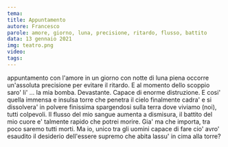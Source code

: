 ```yaml
---
tema:
title: Appuntamento
autore: Francesco
parole: amore, giorno, luna, precisione, ritardo, flusso, battito
data: 13 gennaio 2021
img: teatro.png
video: 
tags: 
---
```

appuntamento con l'amore
in un giorno con notte di luna piena
occorre un'assoluta precisione per evitare il ritardo.
E al momento dello scoppio saro' li' ... la mia bomba.
Devastante. Capace di enorme distruzione.
E cosi' quella immensa e insulsa torre che penetra il cielo
finalmente cadra' e si dissolvera' in polvere finissima spargendosi sulla terra
dove viviamo (noi), tutti colpevoli.
Il flusso del mio sangue aumenta a dismisura, il battito
del mio cuore e' talmente rapido che potrei morire.
Gia' ma che importa, tra poco saremo tutti morti.
Ma io, unico tra gli uomini capace di fare cio'
avro' esaudito il desiderio dell'essere supremo
che abita lassu' in cima alla torre?